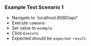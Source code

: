 ### Example Test Scenario 1
- Navigate to `localhost:8080/api/'
- Execute `command`
- Set value to `example`
- Click `Execute`
- Expected should be `expected result` 
